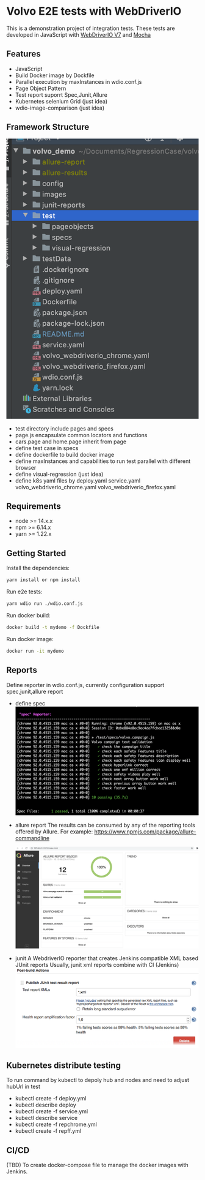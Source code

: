 # Volvo E2E tests with WebDriverIO


This is a demonstration project of integration tests. 
These tests are developed in JavaScript with [WebDriverIO V7](http://webdriver.io/) and [Mocha](https://mochajs.org/)

## Features

-   JavaScript
-   Build Docker image by Dockfile
-   Parallel execution by maxInstances in wdio.conf.js
-   Page Object Pattern
-   Test report suporrt Spec,Junit,Allure
-   Kubernetes selenium Grid (just idea)
-   wdio-image-comparison (just idea)

## Framework Structure

   ![Image text](https://raw.githubusercontent.com/currysunxu/volvo_demo/main/images/project_struture.png) 

-   test directory include pages and specs    
-   page.js encapsulate common locators and functions
-   cars.page and home.page inherit from page
-   define test case in specs
-   define dockerfile to build docker image
-   define maxInstances and capabilities to run test parallel with different browser
-   define visual-regression (just idea)
-   define k8s yaml files by deploy.yaml service.yaml volvo_webdriverio_chrome.yaml volvo_webdriverio_firefox.yaml
    


## Requirements

-   node >= 14.x.x 
-   npm >= 6.14.x  
-   yarn >= 1.22.x

## Getting Started

Install the dependencies:

```bash
yarn install or npm install
```

Run e2e tests:

```bash
yarn wdio run ./wdio.conf.js
```
Run docker build:

```bash
docker build -t mydemo -f Dockfile
```

Run docker image:

```bash
docker run -it mydemo
```
## Reports
Define reporter in wdio.conf.js, currently configuration support spec,junit,allure report
-   define spec
    ![Image text](https://raw.githubusercontent.com/currysunxu/volvo_demo/main/images/spec_report.png) 
-   allure report
    The results can be consumed by any of the reporting tools offered by Allure. For example:
    https://www.npmjs.com/package/allure-commandline
    
    ![Image text](https://raw.githubusercontent.com/currysunxu/volvo_demo/main/images/allure_report.png)
-   junit
    A WebdriverIO reporter that creates Jenkins compatible XML based JUnit reports
    Usually, junit xml reports combine with CI (Jenkins)
    ![Image text](https://raw.githubusercontent.com/currysunxu/volvo_demo/main/images/jenkins-postjob-junit.png)
    

## Kubernetes distribute testing
To run command by kubectl to depoly hub and nodes and need to adjust hubUrl in test
-   kubectl create -f deploy.yml
-   kubectl describe deploy
-   kubectl create -f service.yml
-   kubectl describe service
-   kubectl create -f repchrome.yml
-   kubectl create -f repff.yml


## CI/CD
(TBD) To create docker-compose file to manage the docker images with Jenkins.

